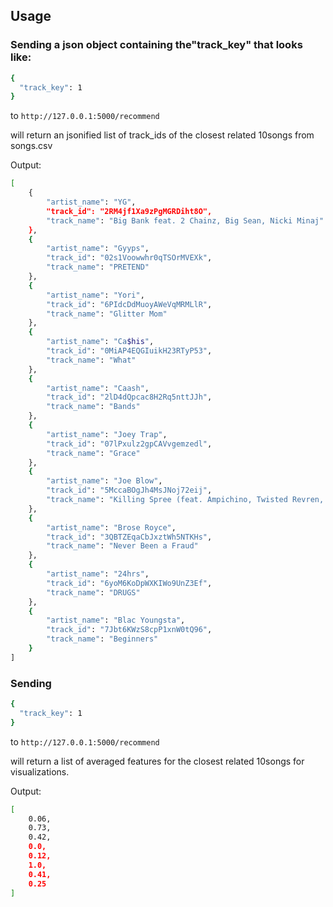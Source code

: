 ## Usage

### Sending a json object containing the"track_key" that looks like:
```sh
{
  "track_key": 1
}
```

to `http://127.0.0.1:5000/recommend`

will return an jsonified list of track_ids of the closest related 10songs from songs.csv

Output:
```sh
[
    {
        "artist_name": "YG",
        "track_id": "2RM4jf1Xa9zPgMGRDiht8O",
        "track_name": "Big Bank feat. 2 Chainz, Big Sean, Nicki Minaj"
    },
    {
        "artist_name": "Gyyps",
        "track_id": "02s1Voowwhr0qTSOrMVEXk",
        "track_name": "PRETEND"
    },
    {
        "artist_name": "Yori",
        "track_id": "6PIdcDdMuoyAWeVqMRMLlR",
        "track_name": "Glitter Mom"
    },
    {
        "artist_name": "Ca$his",
        "track_id": "0MiAP4EQGIuikH23RTyP53",
        "track_name": "What"
    },
    {
        "artist_name": "Caash",
        "track_id": "2lD4dQpcac8H2Rq5nttJJh",
        "track_name": "Bands"
    },
    {
        "artist_name": "Joey Trap",
        "track_id": "07lPxulz2gpCAVvgemzedl",
        "track_name": "Grace"
    },
    {
        "artist_name": "Joe Blow",
        "track_id": "5MccaBOgJh4MsJNoj72eij",
        "track_name": "Killing Spree (feat. Ampichino, Twisted Revren, 38 Spesh & Shredgang Mone)"
    },
    {
        "artist_name": "Brose Royce",
        "track_id": "3QBTZEqaCbJxztWh5NTKHs",
        "track_name": "Never Been a Fraud"
    },
    {
        "artist_name": "24hrs",
        "track_id": "6yoM6KoDpWXKIWo9UnZ3Ef",
        "track_name": "DRUGS"
    },
    {
        "artist_name": "Blac Youngsta",
        "track_id": "7Jbt6KWzS8cpP1xnW0tQ96",
        "track_name": "Beginners"
    }
]
```

### Sending 
```sh
{
  "track_key": 1
}
```

to `http://127.0.0.1:5000/recommend`

will return a list of averaged features for the closest related 10songs for visualizations.

Output:
```sh
[
    0.06,
    0.73,
    0.42,
    0.0,
    0.12,
    1.0,
    0.41,
    0.25
]
```